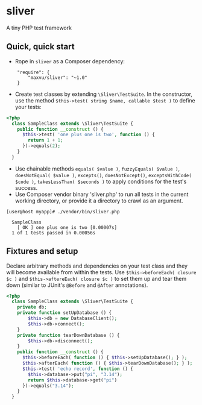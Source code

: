 # sliver

A tiny PHP test framework

## Quick, quick start

* Rope in `sliver` as a Composer dependency:
```
    "require": {
        "maxvu/sliver": "~1.0"
    }
```
* Create test classes by extending `\Sliver\TestSuite`. In the constructor, use the method `$this->test( string $name, callable $test )` to define your tests:
```php
<?php
  class SampleClass extends \Sliver\TestSuite {
    public function __construct () {
      $this->test( 'one plus one is two', function () {
        return 1 + 1;
      })->equals(2);
    }
  }
```
* Use chainable methods `equals( $value )`, `fuzzyEquals( $value )`, `doesNotEqual( $value )`, `excepts()`, `doesNotExcept()`, `exceptsWithCode( $code )`, `takesLessThan( $seconds )` to apply conditions for the test's success.
* Use Composer vendor binary 'sliver.php' to run all tests in the current working directory, or provide it a directory to crawl as an argument.
```
[user@host myapp]# ./vendor/bin/sliver.php

  SampleClass
    [ OK ] one plus one is two [0.00007s]
  1 of 1 tests passed in 0.00056s
```

## Fixtures and setup

Declare arbitrary methods and dependencies on your test class and they will become available from within the tests. Use `$this->beforeEach( closure $c )` and `$this->aftereEach( closure $c )` to set them up and tear them down (similar to JUnit's `@Before` and `@After` annotations).
```php
<?php
  class SampleClass extends \Sliver\TestSuite {
    private db;
    private function setUpDatabase () {
        $this->db = new DatabaseClient();
        $this->db->connect();
    }
    private function tearDownDatabase () {
        $this->db->disconnect();
    }
    public function __construct () {
      $this->beforeEach( function () { $this->setUpDatabase(); } );
      $this->afterEach( function () { $this->tearDownDatabase(); } );
      $this->test( 'echo record', function () {
        $this->database->put("pi", "3.14");
        return $this->database->get("pi")
      })->equals("3.14");
    }
  }
```

